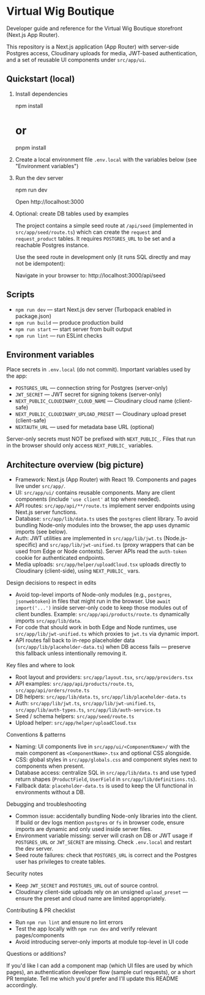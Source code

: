 # Virtual Wig Boutique

Developer guide and reference for the Virtual Wig Boutique storefront (Next.js App Router).

This repository is a Next.js application (App Router) with server-side Postgres access, Cloudinary uploads for media, JWT-based authentication, and a set of reusable UI components under `src/app/ui`.

## Quickstart (local)

1. Install dependencies

   npm install

   # or

   pnpm install

2. Create a local environment file `.env.local` with the variables below (see "Environment variables")

3. Run the dev server

   npm run dev

   Open http://localhost:3000

4. Optional: create DB tables used by examples

   The project contains a simple seed route at `/api/seed` (implemented in `src/app/seed/route.ts`) which can create the `request` and `request_product` tables. It requires `POSTGRES_URL` to be set and a reachable Postgres instance.

   Use the seed route in development only (it runs SQL directly and may not be idempotent):

   Navigate in your browser to: http://localhost:3000/api/seed

## Scripts

- `npm run dev` — start Next.js dev server (Turbopack enabled in package.json)
- `npm run build` — produce production build
- `npm run start` — start server from built output
- `npm run lint` — run ESLint checks

## Environment variables

Place secrets in `.env.local` (do not commit). Important variables used by the app:

- `POSTGRES_URL` — connection string for Postgres (server-only)
- `JWT_SECRET` — JWT secret for signing tokens (server-only)
- `NEXT_PUBLIC_CLOUDINARY_CLOUD_NAME` — Cloudinary cloud name (client-safe)
- `NEXT_PUBLIC_CLOUDINARY_UPLOAD_PRESET` — Cloudinary upload preset (client-safe)
- `NEXTAUTH_URL` — used for metadata base URL (optional)

Server-only secrets must NOT be prefixed with `NEXT_PUBLIC_`. Files that run in the browser should only access `NEXT_PUBLIC_` variables.

## Architecture overview (big picture)

- Framework: Next.js (App Router) with React 19. Components and pages live under `src/app/`.
- UI: `src/app/ui/` contains reusable components. Many are client components (include `'use client'` at top where needed).
- API routes: `src/app/api/**/route.ts` implement server endpoints using Next.js server functions.
- Database: `src/app/lib/data.ts` uses the `postgres` client library. To avoid bundling Node-only modules into the browser, the app uses dynamic imports (see below).
- Auth: JWT utilities are implemented in `src/app/lib/jwt.ts` (Node.js-specific) and `src/app/lib/jwt-unified.ts` (proxy wrappers that can be used from Edge or Node contexts). Server APIs read the `auth-token` cookie for authenticated endpoints.
- Media uploads: `src/app/helper/uploadCloud.tsx` uploads directly to Cloudinary (client-side), using `NEXT_PUBLIC_` vars.

Design decisions to respect in edits

- Avoid top-level imports of Node-only modules (e.g., `postgres`, `jsonwebtoken`) in files that might run in the browser. Use `await import('...')` inside server-only code to keep those modules out of client bundles. Example: `src/app/api/products/route.ts` dynamically imports `src/app/lib/data`.
- For code that should work in both Edge and Node runtimes, use `src/app/lib/jwt-unified.ts` which proxies to `jwt.ts` via dynamic import.
- API routes fall back to in-repo placeholder data (`src/app/lib/placeholder-data.ts`) when DB access fails — preserve this fallback unless intentionally removing it.

Key files and where to look

- Root layout and providers: `src/app/layout.tsx`, `src/app/providers.tsx`
- API examples: `src/app/api/products/route.ts`, `src/app/api/orders/route.ts`
- DB helpers: `src/app/lib/data.ts`, `src/app/lib/placeholder-data.ts`
- Auth: `src/app/lib/jwt.ts`, `src/app/lib/jwt-unified.ts`, `src/app/lib/auth-types.ts`, `src/app/lib/auth-service.ts`
- Seed / schema helpers: `src/app/seed/route.ts`
- Upload helper: `src/app/helper/uploadCloud.tsx`

Conventions & patterns

- Naming: UI components live in `src/app/ui/<ComponentName>/` with the main component as `<ComponentName>.tsx` and optional CSS alongside.
- CSS: global styles in `src/app/globals.css` and component styles next to components when present.
- Database access: centralize SQL in `src/app/lib/data.ts` and use typed return shapes (`ProductField`, `UserField` in `src/app/lib/definitions.ts`).
- Fallback data: `placeholder-data.ts` is used to keep the UI functional in environments without a DB.

Debugging and troubleshooting

- Common issue: accidentally bundling Node-only libraries into the client. If build or dev logs mention `postgres` or `fs` in browser code, ensure imports are dynamic and only used inside server files.
- Environment variable missing: server will crash on DB or JWT usage if `POSTGRES_URL` or `JWT_SECRET` are missing. Check `.env.local` and restart the dev server.
- Seed route failures: check that `POSTGRES_URL` is correct and the Postgres user has privileges to create tables.

Security notes

- Keep `JWT_SECRET` and `POSTGRES_URL` out of source control.
- Cloudinary client-side uploads rely on an unsigned `upload_preset` — ensure the preset and cloud name are limited appropriately.

Contributing & PR checklist

- Run `npm run lint` and ensure no lint errors
- Test the app locally with `npm run dev` and verify relevant pages/components
- Avoid introducing server-only imports at module top-level in UI code

Questions or additions?

If you'd like I can add a component map (which UI files are used by which pages), an authentication developer flow (sample curl requests), or a short PR template. Tell me which you'd prefer and I'll update this README accordingly.
